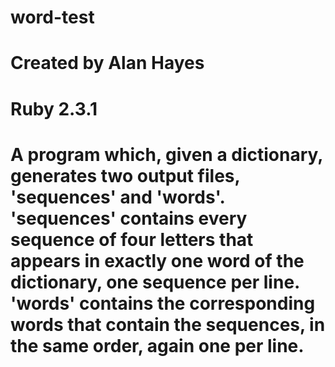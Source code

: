 # word-test
#
# Created by Alan Hayes
# Ruby 2.3.1
#
# A program which, given a dictionary, generates two output files, 'sequences' and 'words'. 'sequences' contains every sequence of four letters that appears in exactly one word of the dictionary, one sequence per line. 'words' contains the corresponding words that contain the sequences, in the same order, again one per line.
